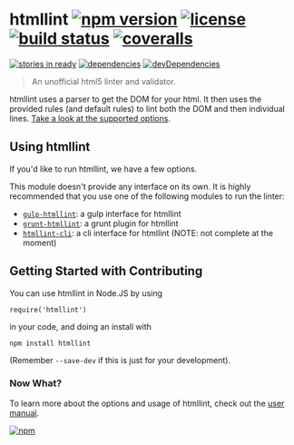 # htmllint [![npm version](http://img.shields.io/npm/v/htmllint.svg?style=flat-square)](https://npmjs.org/package/htmllint) [![license](http://img.shields.io/npm/l/htmllint.svg?style=flat-square)](https://npmjs.org/package/htmllint) [![build status](http://img.shields.io/travis/htmllint/htmllint/master.svg?style=flat-square)](https://travis-ci.org/htmllint/htmllint) [![coveralls](http://img.shields.io/coveralls/htmllint/htmllint.svg?style=flat-square)](https://coveralls.io/r/htmllint/htmllint)

[![stories in ready](https://badge.waffle.io/htmllint/htmllint.svg?label=ready&title=Ready)](http://waffle.io/htmllint/htmllint)
[![dependencies](http://img.shields.io/david/htmllint/htmllint.svg?style=flat-square)](https://david-dm.org/htmllint/htmllint)
[![devDependencies](http://img.shields.io/david/dev/htmllint/htmllint.svg?style=flat-square)](https://david-dm.org/htmllint/htmllint)

> An unofficial html5 linter and validator.

htmllint uses a parser to get the DOM for your html. It then uses the provided rules (and default rules) to lint both the DOM and then individual lines. [Take a look at the supported options](https://github.com/htmllint/htmllint/wiki/Options).

Using htmllint
--------------
If you'd like to run htmllint, we have a few options.

This module doesn't provide any interface on its own. It is highly recommended that
you use one of the following modules to run the linter:
* [`gulp-htmllint`](https://github.com/yvanavermaet/gulp-htmllint): a gulp interface for htmllint
* [`grunt-htmllint`](https://github.com/htmllint/grunt-htmllint): a grunt plugin for htmllint
* [`htmllint-cli`](https://github.com/htmllint/htmllint-cli): a cli interface for htmllint (NOTE: not complete at the moment)

Getting Started with Contributing
---------------

You can use htmllint in Node.JS by using   
```
require('htmllint')  
```
in your code, and doing an install with  
```
npm install htmllint
```
(Remember `--save-dev` if this is just for your development).  

### Now What?

To learn more about the options and usage of htmllint, check out the
[user manual](https://github.com/htmllint/htmllint/wiki/htmllint-manual).
  


[![npm](https://nodei.co/npm/htmllint.png?downloads=true&downloadRank=true&stars=true)](https://npmjs.org/package/htmllint)
